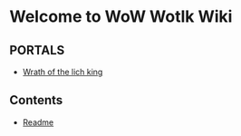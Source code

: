 # Welcome to WoW Wotlk Wiki

## PORTALS

* [Wrath of the lich king](Wotlk_Home.md)

## Contents

* [Readme](../README.md)
